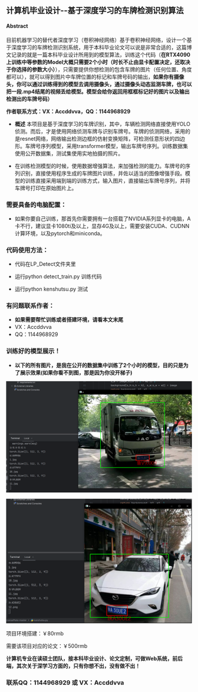 ## 计算机毕业设计--基于深度学习的车牌检测识别算法

#### Abstract

目前机器学习的替代者深度学习（卷积神经网络）基于卷积神经网络，设计一个基于深度学习的车牌检测识别系统，用于本科毕业论文可以说是非常合适的，这篇博文记录的就是一篇本科毕业设计所用到的模型算法，训练这个代码（**在RTX4090上训练中等参数的Model大概只需要2个小时（时长不止由显卡配置决定，还取决于你选择的参数大小）**），只需要提供你想检测的包含车牌的图片（任何位置、角度都可以），就可以得到图片中车牌位置的标记和车牌号码的输出，**如果你有摄像头，你可以通过训练得到的模型去调用摄像头，通过摄像头动态监测车牌，也可以把一段.mp4结尾的视频丢给模型。模型会给你返回用框框标记好的图片以及输出检测出的车牌号码）**

**作者联系方式：VX：Accddvva，QQ：1144968929**

- **概述**
  本项目是基于深度学习的车牌识别，其中，车辆检测网络直接使用YOLO侦测。而后，才是使用网络侦测车牌与识别车牌号。车牌的侦测网络，采用的是resnet网络，网络输出检测边框的仿射变换矩阵，可检测任意形状的四边形。车牌号序列模型，采用transformer模型，输出车牌号序列。训练数据集使用公开数据集，测试集使用实地拍摄的照片。

- 在训练检测模型的时候，使用数据增强算法，来加强检测的能力。车牌号的序列识别，直接使用程序生成的车牌图片训练，并佐以适当的图像增强手段。模型的训练直接采用端到端的训练方式，输入图片，直接输出车牌号序列，并将车牌号打印在原始图片上。

### 需要具备的电脑配置：

- 如果你要自己训练，那首先你需要拥有一台搭载了NVIDIA系列显卡的电脑，A卡不行，建议显卡1080ti及以上，显存4G及以上，需要安装CUDA、CUDNN计算环境，以及pytorch和miniconda。

### 代码使用方法：

- 代码在LP_Detect文件夹里

- 运行python detect_train.py 训练代码
- 运行python kenshutsu.py 测试

### 有问题联系作者：

- **如果需要帮忙训练或者搭建环境，请看本文末尾**
- VX：Accddvva
- QQ：1144968929

### 训练好的模型展示！

- **以下的所有图片，是我在公开的数据集中训练了2个小时的模型，目的只是为了展示效果(如果你看不到图，那是因为你没开梯子)**

![](./image/1.png)

![](./image/2.png)

项目环境搭建：￥80rmb

需要该项目对应的论文：￥500rmb

**计算机专业在读硕士团队，接本科毕业设计、论文定制，可做Web系统，前后端，其次关于深学习方面的，只有你想不出，没有做不出！**

### **联系QQ：1144968929 或 VX：Accddvva**	
